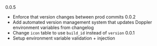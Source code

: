 0.0.5
- Enforce that version changes between prod commits
0.0.2
- Add automated version management system that updates Doppler environment variables from changelog
- Change `icon` table to use `build_id` instead of `version`
0.0.1
- Setup environment variable validation + injection